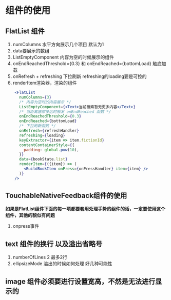 
# 组件的使用
## FlatList 组件  
1. numColumns 水平方向展示几个项目 默认为1
2. data要展示的数组
3. ListEmptyComponent 内容为空的时候展示的组件
4. onEndReachedThreshold={0.3} 和 onEndReached={bottomLoad} 触底加载
5. onRefresh + refreshing 下拉刷新 refreshing的loading要是可控的
6. renderItem渲染器，渲染的组件
```jsx
    <FlatList
      numColumns={3}
      /* 内容为空时的内容展示 */
      ListEmptyComponent={<Text>当前搜索暂无更多内容</Text>}
      /* 当距离底部多远时触发 onEndReached 函数 */
      onEndReachedThreshold={0.3}
      onEndReached={bottomLoad}
      /* 下拉刷新函数 */
      onRefresh={refreshHandler}
      refreshing={loading} 
      keyExtractor={item => item.fictionId}
      contentContainerStyle={{
        padding: global.pxw(10),
      }}
      data={bookState.list}
      renderItem={({item}) => (
        <BuildBookItem onPress={onPressHandler} item={item} />
      )}
    />
```

## TouchableNativeFeedback组件的使用
**如果是FlatList组件下面的每一项都要套用处理手势的组件的话，一定要使用这个组件，其他的貌似有问题**
1. onpress事件

## text 组件的换行 以及溢出省略号
1. numberOfLines  2  最多2行
2. ellipsizeMode 溢出的时候如何处理 好几种可能性

## image 组件必须要进行设置宽高，不然是无法进行显示的
